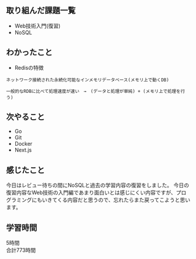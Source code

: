 ## 取り組んだ課題一覧
- Web技術入門(復習)
- NoSQL

## わかったこと
- Redisの特徴
```
ネットワーク接続された永続化可能なインメモリデータベース(メモリ上で動くDB)

一般的なRDBに比べて処理速度が速い　→　(データと処理が単純) + (メモリ上で処理を行う)
```

## 次やること
- Go
- Git
- Docker
- Next.js

## 感じたこと
今日はレビュー待ちの間にNoSQLと過去の学習内容の復習をしました。
今日の復習内容なWeb技術の入門編であまり面白いとは感じにくい内容ですが、プログラミングにもいきてくる内容だと思うので、忘れたらまた戻ってこようと思います。


## 学習時間
5時間<br />
合計773時間
